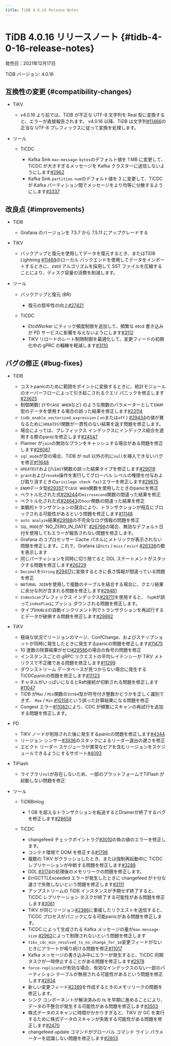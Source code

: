 ```yaml
---
title: TiDB 4.0.16 Release Notes
---
```


# TiDB 4.0.16 リリースノート {#tidb-4-0-16-release-notes}

発売日：2021年12月17日

TiDB バージョン: 4.0.16

## 互換性の変更 {#compatibility-changes}

-   TiKV

    -   v4.0.16 より前では、TiDB が不正な UTF-8 文字列を Real 型に変換すると、エラーが直接報告されます。 v4.0.16 以降、TiDB は文字列[#11466](https://github.com/tikv/tikv/issues/11466)の正当な UTF-8 プレフィックスに従って変換を処理します。

-   ツール

    -   TiCDC

        -   Kafka Sink `max-message-bytes`のデフォルト値を 1 MB に変更して、TiCDC が大きすぎるメッセージを Kafka クラスターに送信しないようにします[#2962](https://github.com/pingcap/tiflow/issues/2962)
        -   Kafka Sink `partition-num`のデフォルト値を 3 に変更して、TiCDC が Kafka パーティション間でメッセージをより均等に分散するようにします[#3337](https://github.com/pingcap/tiflow/issues/3337)

## 改良点 {#improvements}

-   TiDB

    -   Grafana のバージョンを 7.5.7 から 7.5.11 にアップグレードする

-   TiKV

    -   バックアップと復元を使用してデータを復元するとき、またはTiDB Lightning [#11469](https://github.com/tikv/tikv/issues/11469)のローカル バックエンドを使用してデータをインポートするときに、zstd アルゴリズムを採用して SST ファイルを圧縮することにより、ディスク容量の消費を削減します。

-   ツール

    -   バックアップと復元 (BR)

        -   復元の堅牢性の向上[#27421](https://github.com/pingcap/tidb/issues/27421)

    -   TiCDC

        -   EtcdWorker にティック頻度制限を追加して、頻繁な etcd 書き込みが PD サービスに影響を与えないようにします[#3112](https://github.com/pingcap/tiflow/issues/3112)
        -   TiKV リロードのレート制限制御を最適化して、変更フィードの初期化中の gPRC の輻輳を軽減します[#3110](https://github.com/pingcap/tiflow/issues/3110)

## バグの修正 {#bug-fixes}

-   TiDB

    -   コストpanicのために範囲をポイントに変換するときに、統計モジュールのオーバーフローによって引き起こされるクエリ パニックを修正します[#23625](https://github.com/pingcap/tidb/issues/23625)
    -   制御関数( `IF`や`CASE WHEN`など) のような関数のパラメーターとして`ENUM`型のデータを使用する場合の誤った結果を修正します[#23114](https://github.com/pingcap/tidb/issues/23114)
    -   `tidb_enable_vectorized_expression` ( `on`または`off` ) [#29434](https://github.com/pingcap/tidb/issues/29434)の値が異なるために`GREATEST`関数が一貫性のない結果を返す問題を修正します。
    -   場合によっては、プレフィックス インデックスにインデックス結合を適用する際のpanicを修正します[#24547](https://github.com/pingcap/tidb/issues/24547)
    -   Planner が`join`の無効なプランをキャッシュする場合がある問題を修正します[#28087](https://github.com/pingcap/tidb/issues/28087)
    -   `sql_mode`が空の場合、TiDB が null 以外の列に`null`を挿入できないバグを修正[#11648](https://github.com/pingcap/tidb/issues/11648)
    -   `GREATEST`および`LEAST`関数の誤った結果タイプを修正します[#29019](https://github.com/pingcap/tidb/issues/29019)
    -   `grant`および`revoke`操作を実行してグローバル レベルの権限を付与および取り消すときの`privilege check fail`エラーを修正します[#29675](https://github.com/pingcap/tidb/issues/29675)
    -   `ENUM`データ型[#29357](https://github.com/pingcap/tidb/issues/29357)で`CASE WHEN`関数を使用したときのpanicを修正
    -   ベクトル化された式[#29244](https://github.com/pingcap/tidb/issues/29244)の`microsecond`関数の間違った結果を修正
    -   ベクトル化された式[#28643](https://github.com/pingcap/tidb/issues/28643)の`hour`関数の間違った結果を修正
    -   楽観的トランザクションの競合により、トランザクションが相互にブロックされる可能性があるという問題を修正します[#11148](https://github.com/tikv/tikv/issues/11148)
    -   `auto analyze`結果[#29188](https://github.com/pingcap/tidb/issues/29188)の不完全なログ情報の問題を修正
    -   `SQL_MODE`が &#39;NO_ZERO_IN_DATE&#39; [#26766](https://github.com/pingcap/tidb/issues/26766)の場合、無効なデフォルト日付を使用してもエラーが報告されない問題を修正します。
    -   Grafana のコプロセッサー Cache パネルにメトリックが表示されない問題を修正します。これで、Grafana は`hits` / `miss` / `evict` [#26338](https://github.com/pingcap/tidb/issues/26338)の数を表示します
    -   同じパーティションを同時に切り捨てると DDL ステートメントがスタックする問題を修正します[#26229](https://github.com/pingcap/tidb/issues/26229)
    -   `Decimal`を`String` [#29417](https://github.com/pingcap/tidb/issues/29417)に変換するときに長さ情報が間違っている問題を修正
    -   `NATURAL JOIN`を使用して複数のテーブルを結合する場合に、クエリ結果に余分な列が含まれる問題を修正します[#29481](https://github.com/pingcap/tidb/issues/29481)
    -   `IndexScan`プレフィックス インデックス[#29711](https://github.com/pingcap/tidb/issues/29711)を使用すると、 `TopN`が誤って`indexPlan`にプッシュ ダウンされる問題を修正します。
    -   タイプ`DOUBLE`の自動インクリメント列でトランザクションを再試行するとデータが破損する問題を修正します[#29892](https://github.com/pingcap/tidb/issues/29892)

-   TiKV

    -   極端な状況でリージョンのマージ、ConfChange、およびスナップショットが同時に発生したときに発生するpanicの問題を修正します[#11475](https://github.com/tikv/tikv/issues/11475)
    -   10 進数の除算結果がゼロ[#29586](https://github.com/pingcap/tidb/issues/29586)の場合の負号の問題を修正
    -   インスタンスごとの gRPC リクエストの平均レイテンシーが TiKV メトリクスで不正確である問題を修正します[#11299](https://github.com/tikv/tikv/issues/11299)
    -   ダウンストリーム データベースが見つからない場合に発生する TiCDCpanicの問題を修正します[#11123](https://github.com/tikv/tikv/issues/11123)
    -   チャネルがいっぱいになるとRaft接続が切断される問題を修正します[#11047](https://github.com/tikv/tikv/issues/11047)
    -   TiDB が`Max` / `Min`関数の`Int64`型が符号付き整数かどうかを正しく識別できず、 `Max` / `Min` [#10158](https://github.com/tikv/tikv/issues/10158)という誤った計算結果になる問題を修正
    -   Congest エラー[#11082](https://github.com/tikv/tikv/issues/11082)により、CDC が頻繁にスキャンの再試行を追加する問題を修正します。

-   PD

    -   TiKV ノードが削除された後に発生するpanicの問題を修正します[#4344](https://github.com/tikv/pd/issues/4344)
    -   リージョン シンサー[#3936](https://github.com/tikv/pd/issues/3936)のスタックによるリーダー選出の遅さを修正
    -   エビクト リーダー スケジューラが異常なピアを含むリージョンをスケジュールできるようにするサポート[#4093](https://github.com/tikv/pd/issues/4093)

-   TiFlash

    -   ライブラリ`nsl`が存在しないため、一部のプラットフォームでTiFlash が起動しない問題を修正

-   ツール

    -   TiDBBinlog

        -   1 GB を超えるトランザクションを転送するとDrainerが終了するバグを修正します[#28659](https://github.com/pingcap/tidb/issues/28659)

    -   TiCDC

        -   changefeed チェックポイントラグ[#3010](https://github.com/pingcap/tiflow/issues/3010)の負の値のエラーを修正します。
        -   コンテナ環境で OOM を修正する[#1798](https://github.com/pingcap/tiflow/issues/1798)
        -   複数の TiKV がクラッシュしたとき、または強制再起動中に TiCDC レプリケーションが中断する問題を修正します[#3288](https://github.com/pingcap/tiflow/issues/3288)
        -   DDL [#3174](https://github.com/pingcap/tiflow/issues/3174)の処理後のメモリリークの問題を修正します。
        -   ErrGCTTLExceeded エラーが発生したときに changefeed が十分な速さで失敗しないという問題を修正します[#3111](https://github.com/pingcap/tiflow/issues/3111)
        -   アップストリームの TiDB インスタンスが予期せず終了すると、TiCDC レプリケーション タスクが終了する可能性がある問題を修正します[#3061](https://github.com/pingcap/tiflow/issues/3061)
        -   TiKV が同じリージョン[#2386](https://github.com/pingcap/tiflow/issues/2386)に重複したリクエストを送信すると、TiCDC プロセスがパニックになる可能panicがある問題を修正します。
        -   TiCDC によって生成される Kafka メッセージの量が`max-message-size` [#2962](https://github.com/pingcap/tiflow/issues/2962)によって制限されないという問題を修正します
        -   `tikv_cdc_min_resolved_ts_no_change_for_1m`変更フィードがないときにアラートが鳴り続ける問題を修正[#11017](https://github.com/tikv/tikv/issues/11017)
        -   Kafka メッセージの書き込み中にエラーが発生すると、TiCDC 同期タスクが一時停止することがある問題を修正します[#2978](https://github.com/pingcap/tiflow/issues/2978)
        -   `force-replicate`が有効な場合、有効なインデックスのない一部のパーティション テーブルが無視される可能性があるという問題を修正します[#2834](https://github.com/pingcap/tiflow/issues/2834)
        -   新しい変更フィード[#2389](https://github.com/pingcap/tiflow/issues/2389)を作成するときのメモリリークの問題を修正します。
        -   シンク コンポーネントが解決済みの ts を早期に進めることにより、データの不整合が発生する可能性がある問題を修正します[#3503](https://github.com/pingcap/tiflow/issues/3503)
        -   株式データのスキャンに時間がかかりすぎると、TiKV が GC を実行するために株式データのスキャンが失敗する可能性がある問題を修正します[#2470](https://github.com/pingcap/tiflow/issues/2470)
        -   changefeed update コマンドがグローバル コマンド ライン パラメーターを認識しない問題を修正します[#2803](https://github.com/pingcap/tiflow/issues/2803)
